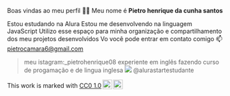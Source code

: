 Boas vindas ao meu perfil 💙💙 Meu nome é **Pietro henrique da cunha santos**

Estou estudando na Alura Estou me desenvolvendo na linguagem JavaScript Utilizo esse espaço para minha organização e compartilhamento dos meu projetos desenvolvidos Vo você pode entrar em contato comigo 📫 pietrocamara6@gmail.com
>meu istagram:_pietrohenrique08
>experiente em inglês
>fazendo curso de progamação e de lingua inglesa
![](https://cdn.discordapp.com/attachments/993275865322496000/1273606922125185076/GIF_20240602_080928_395.gif?ex=66eb64a0&is=66ea1320&hm=fa860ca1bcfe88c04c83dc52e0e7854b2f7b1a77e57aaf96e3ce9ec829810f37&)
@alurastartestudante 
<p xmlns:cc="http://creativecommons.org/ns#" >This work is marked with <a href="https://creativecommons.org/publicdomain/zero/1.0/?ref=chooser-v1" target="_blank" rel="license noopener noreferrer" style="display:inline-block;">CC0 1.0<img style="height:22px!important;margin-left:3px;vertical-align:text-bottom;" src="https://mirrors.creativecommons.org/presskit/icons/cc.svg?ref=chooser-v1" alt=""><img style="height:22px!important;margin-left:3px;vertical-align:text-bottom;" src="https://mirrors.creativecommons.org/presskit/icons/zero.svg?ref=chooser-v1" alt=""></a></p>
